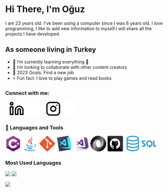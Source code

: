 #  Hi There, I'm Oğuz 

I am 23 years old. I've been using a computer since I was 6 years old. I love programming, I like to add new information to myself.I will share all the projects I have developed.

## As someone living in Turkey
- 🌱 I’m currently learning everything 🤣
- 👯 I’m looking to collaborate with other content creators
- 🥅 2023 Goals: Find a new job
- ⚡ Fun fact: I love to play games and read books


### Connect with me:

&nbsp;&nbsp;
[![website](./img/linkedin-light.svg)](https://www.linkedin.com/in/oguzhansadikoglu/#gh-light-mode-only)
[![website](./img/linkedin-dark.svg)](https://www.linkedin.com/in/oguzhansadikoglu/#gh-dark-mode-only)
&nbsp;&nbsp;
[![website](./img/instagram-light.svg)](https://www.instagram.com/ouz.spy#gh-light-mode-only)
[![website](./img/instagram-dark.svg)](https://www.instagram.com/ouz.spy#gh-dark-mode-only)

### 💼 Languages and Tools

<p align="left">
  <code><img title="C#" height="50" src="https://github.com/Reena-dll/Reena-dll/blob/main/img/cSharp.svg"></code>
  <code><img title="Java" height="50" src="https://github.com/Reena-dll/Reena-dll/blob/main/img/java-original.svg"></code>
  <code><img title="Git" height="50" src="https://github.com/Reena-dll/Reena-dll/blob/main/img/git-original.svg"></code>
  <code><img title="Visual Studio Code" height="50" src="https://github.com/Reena-dll/Reena-dll/blob/main/img/vscode.png"></code>
  <code><img title="Microsoft Visual Studio" height="50" src="https://github.com/Reena-dll/Reena-dll/blob/main/img/visualstudio.png"></code>  
  <code><img title="JSON" height="50" src="https://github.com/Reena-dll/Reena-dll/blob/main/img/json.svg"></code>
  <code><img title="GitHub" height="50" src="https://github.com/Reena-dll/Reena-dll/blob/main/img/github.svg"></code>
  <code><img title="SQL" height="50" src="https://github.com/Reena-dll/Reena-dll/blob/main/img/sql.png"></code>
</p>

### Most Used Languages

<img src="https://github-readme-stats.vercel.app/api?username=Reena-dll&&show_icons=true&title_color=ffffff&icon_color=bb2acf&text_color=daf7dc&bg_color=151515">
<img src="https://github-readme-stats.vercel.app/api/top-langs/?username=Reena-dll&layout=compact&theme=dark" width="500" >

![](https://komarev.com/ghpvc/?username=reena-dll)
